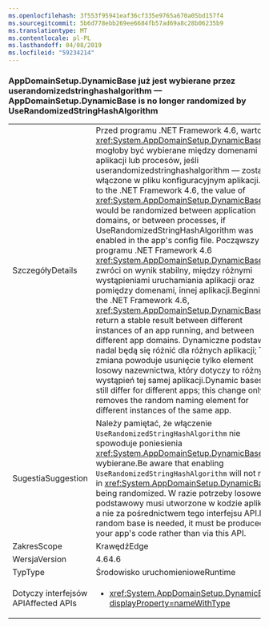 ```yaml
---
ms.openlocfilehash: 3f553f95941eaf36cf335e9765a670a05bd157f4
ms.sourcegitcommit: 5b6d778ebb269ee6684fb57ad69a8c28b06235b9
ms.translationtype: MT
ms.contentlocale: pl-PL
ms.lasthandoff: 04/08/2019
ms.locfileid: "59234214"
---
```

### <a name="appdomainsetupdynamicbase-is-no-longer-randomized-by-userandomizedstringhashalgorithm"></a><span data-ttu-id="76765-101">AppDomainSetup.DynamicBase już jest wybierane przez userandomizedstringhashalgorithm —</span><span class="sxs-lookup"><span data-stu-id="76765-101">AppDomainSetup.DynamicBase is no longer randomized by UseRandomizedStringHashAlgorithm</span></span>

|   |   |
|---|---|
|<span data-ttu-id="76765-102">Szczegóły</span><span class="sxs-lookup"><span data-stu-id="76765-102">Details</span></span>|<span data-ttu-id="76765-103">Przed programu .NET Framework 4.6, wartość <xref:System.AppDomainSetup.DynamicBase> mogłoby być wybierane między domenami aplikacji lub procesów, jeśli userandomizedstringhashalgorithm — zostało włączone w pliku konfiguracyjnym aplikacji.</span><span class="sxs-lookup"><span data-stu-id="76765-103">Prior to the .NET Framework 4.6, the value of <xref:System.AppDomainSetup.DynamicBase> would be randomized between application domains, or between processes, if UseRandomizedStringHashAlgorithm was enabled in the app's config file.</span></span> <span data-ttu-id="76765-104">Począwszy od programu .NET Framework 4.6 <xref:System.AppDomainSetup.DynamicBase> zwróci on wynik stabilny, między różnymi wystąpieniami uruchamiania aplikacji oraz pomiędzy domenami, innej aplikacji.</span><span class="sxs-lookup"><span data-stu-id="76765-104">Beginning in the .NET Framework 4.6, <xref:System.AppDomainSetup.DynamicBase> will return a stable result between different instances of an app running, and between different app domains.</span></span> <span data-ttu-id="76765-105">Dynamiczne podstaw nadal będą się różnić dla różnych aplikacji; Ta zmiana powoduje usunięcie tylko element losowy nazewnictwa, który dotyczy to różnych wystąpień tej samej aplikacji.</span><span class="sxs-lookup"><span data-stu-id="76765-105">Dynamic bases will still differ for different apps; this change only removes the random naming element for different instances of the same app.</span></span>|
|<span data-ttu-id="76765-106">Sugestia</span><span class="sxs-lookup"><span data-stu-id="76765-106">Suggestion</span></span>|<span data-ttu-id="76765-107">Należy pamiętać, że włączenie <code>UseRandomizedStringHashAlgorithm</code> nie spowoduje poniesienia <xref:System.AppDomainSetup.DynamicBase> są wybierane.</span><span class="sxs-lookup"><span data-stu-id="76765-107">Be aware that enabling <code>UseRandomizedStringHashAlgorithm</code> will not result in <xref:System.AppDomainSetup.DynamicBase> being randomized.</span></span> <span data-ttu-id="76765-108">W razie potrzeby losowe podstawowy musi utworzone w kodzie aplikacji, a nie za pośrednictwem tego interfejsu API.</span><span class="sxs-lookup"><span data-stu-id="76765-108">If a random base is needed, it must be produced in your app's code rather than via this API.</span></span>|
|<span data-ttu-id="76765-109">Zakres</span><span class="sxs-lookup"><span data-stu-id="76765-109">Scope</span></span>|<span data-ttu-id="76765-110">Krawędź</span><span class="sxs-lookup"><span data-stu-id="76765-110">Edge</span></span>|
|<span data-ttu-id="76765-111">Wersja</span><span class="sxs-lookup"><span data-stu-id="76765-111">Version</span></span>|<span data-ttu-id="76765-112">4.6</span><span class="sxs-lookup"><span data-stu-id="76765-112">4.6</span></span>|
|<span data-ttu-id="76765-113">Typ</span><span class="sxs-lookup"><span data-stu-id="76765-113">Type</span></span>|<span data-ttu-id="76765-114">Środowisko uruchomieniowe</span><span class="sxs-lookup"><span data-stu-id="76765-114">Runtime</span></span>|
|<span data-ttu-id="76765-115">Dotyczy interfejsów API</span><span class="sxs-lookup"><span data-stu-id="76765-115">Affected APIs</span></span>|<ul><li><xref:System.AppDomainSetup.DynamicBase?displayProperty=nameWithType></li></ul>|
